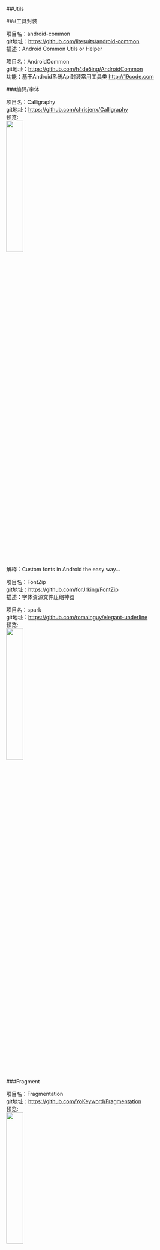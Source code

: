 ##Utils<br>







###工具封装<br>





项目名：android-common<br>
git地址：https://github.com/litesuits/android-common<br>
描述：Android Common Utils or Helper<br>

项目名：AndroidCommon<br>
git地址：https://github.com/h4de5ing/AndroidCommon<br>
功能：基于Android系统Api封装常用工具类 http://19code.com<br>





###编码/字体<br>







项目名：Calligraphy<br>
git地址：https://github.com/chrisjenx/Calligraphy<br>
预览:<br>
<img src="https://github.com/chrisjenx/Calligraphy/raw/master/screenshot.png" width="30%"/><br><br>
解释：Custom fonts in Android the easy way...<br>

项目名：FontZip<br>
git地址：https://github.com/forJrking/FontZip<br>
描述：字体资源文件压缩神器<br>

项目名：spark<br>
git地址：https://github.com/romainguy/elegant-underline<br>
预览:<br>
<img src="https://github.com/romainguy/elegant-underline/raw/master/art/elegant-underline.png" width="30%"/><br><br>




###Fragment<br>





项目名：Fragmentation<br>
git地址：https://github.com/YoKeyword/Fragmentation<br>
预览:<br>
<img src="https://github.com/YoKeyword/Fragmentation/raw/master/gif/demo.gif" width="30%"/><br>
解释：<br>
A powerful library that manage Fragment for Android!<br>





###Log<br>





项目名：AndroidLog<br>
git地址：https://github.com/twiceyuan/AndroidLog<br>
预览:<br>
<img src="https://github.com/twiceyuan/AndroidLog/raw/master/art/json.png" width="30%"/><br><br>
解释：一个类实现更实用的 Android Log 工具 —— 1 个类，100 个方法、9 KiB<br>

项目名：logger<br>
git地址：https://github.com/orhanobut/logger<br>
预览:<br>
<img src="https://github.com/orhanobut/logger/raw/master/images/description.png" width="30%"/><br><br>
描述：Simple, pretty and powerful logger for android<br>


项目名：XLog<br>
git地址：https://github.com/promeG/XLog<br>
描述： Method call logging based on dexposed<br>





###Rx相关<br>








项目名：RxDocs<br>
git地址：https://github.com/mcxiaoke/RxDocs<br>
解释：<br>
Rx和RxJava文档中文翻译项目<br>

项目名：AdvancedRxJava<br>
git地址：https://github.com/Piasy/AdvancedRxJava<br>
解释:<br>
Advanced RxJava http://akarnokd.blogspot.com/ 系列博客的中文翻译，已征得作者授权。<br>

项目名：Awesome-RxJava<br>
git地址：https://github.com/lzyzsd/Awesome-RxJava<br>
解释:<br>
RxJava resources<br>

项目名：RxBus<br>
git地址：https://github.com/AndroidKnife/RxBus<br>
解释:<br>
Event Bus By RxJava.<br>

项目名：rx-receivers<br>
git地址：https://github.com/f2prateek/rx-receivers<br>
解释:<br>
Reactive Bindings for BroadcastReceivers<br>








###Json/XMl<br>






项目名：FlatBuffer<br>
git地址：https://github.com/google/flatbuffers<br>
描述：Memory Efficient Serialization Library http://google.github.io/flatbuffers/<br>

项目名：ig-json-parser<br>
git地址：https://github.com/Instagram/ig-json-parser<br>
描述：Fast JSON parser for java projects<br>

项目名：fastjson<br>
git地址：https://github.com/alibaba/fastjson<br>
预览:<br>
<img src="https://github.com/alibaba/fastjson/raw/master/logo.jpg" width="30%"/><br><br>
解释： A fast JSON parser/generator for Java https://github.com/alibaba/fastjson/wiki<br>






###SharePreferences<br>







项目名：Treasure<br>
git地址：https://github.com/baoyongzhang/Treasure<br>
解释： Very easy to use wrapper library for Android SharePreferences<br>







###BLE/NFC/VA/VR<br>







项目名：android-beacon-library<br>
git地址：https://github.com/AltBeacon/android-beacon-library<br>
描述： Allows Android apps to interact with BLE beacons
<br>

项目名：FastBle<br>
git地址：https://github.com/Jasonchenlijian/FastBle<br>
解释：Android BLE 蓝牙开发框架，使用回调方式处理，搜索、连接、notify、indicate、读、写等一系列蓝牙操作<br>

项目名：android-BluetoothChat<br>
git地址:https://github.com/sirmordred/android-BluetoothChat<br>
预览:<br>
<img src="https://github.com/sirmordred/android-BluetoothChat/raw/master/screenshots/2-devices.png" width="30%"/><br>








###性能/优化/分析/线上回馈<br>








项目名：CrashWoodpecker<br>
git地址：https://github.com/drakeet/CrashWoodpecker<br>
预览:<br>
<img src="https://github.com/drakeet/CrashWoodpecker/raw/master/art/s2.png" width="30%"/><br><br>
解释：A nice exception handler library support showing logs both on Logcat & Woodpecker.<br>

项目名：LogReport<br>
git地址：https://github.com/wenmingvs/LogReport<br>
预览:<br>
<img src="https://camo.githubusercontent.com/2af4594399fa69d85eb9b81f099f77586e6f33bf/687474703a2f2f7777312e73696e61696d672e636e2f6d773639302f363931636331353167773166357a6230716f72396e6a32303870303932676d312e6a7067" width="30%"/><br><br>
解释：崩溃日志上传框架<br>

项目名：Toast-PhoneGap-Plugin<br>
git地址：https://github.com/EddyVerbruggen/Toast-PhoneGap-Plugin<br>
预览:<br>
<img src="https://github.com/EddyVerbruggen/Toast-PhoneGap-Plugin/raw/master/screenshots/screenshot-ios-toast.png" width="30%"/><br>

项目名：android-crash<br>
git地址：https://github.com/msdx/android-crash<br>
预览: android程序崩溃异常处理框架<br>

项目名：AnotherMonitor<br>
git地址:https://github.com/AntonioRedondo/AnotherMonitor<br>
解释:<br>
Monitors and records the CPU and memory usage of Android devices https://play.google.com/store/apps/details?id=org.anothermonitor<br>
预览:<br>
<img src="https://camo.githubusercontent.com/e8a643e7373bfa716cc54ac949a12c6c760639c9/68747470733a2f2f6c68342e67677068742e636f6d2f6766774d683449683056443041617849385f656831316d364352755f7a5357362d5536463235416a43646c556a436b6c69574842674a4d684462336550646c5f454d6f54" width="30%"/><br>

项目名：AndroidJniBitmapOperations<br>
git地址:https://github.com/AndroidDeveloperLB/AndroidJniBitmapOperations<br>
解释:<br>
Allows to perform various simple operations on bitmaps via JNI , while also providing some protection against OOM using the native Java environment on Android<br>
预览:<br>
<img src="https://raw.githubusercontent.com/AndroidDeveloperLB/AndroidJniBitmapOperations/master/demo.gif" width="30%"/><br>







###开发提速<br>





项目名：android-selector-chapek<br>
git地址：https://github.com/inmite/android-selector-chapek<br>
预览:<br>
<img src="https://github.com/inmite/android-selector-chapek/raw/master/img/select_option.png" width="30%"/><br><br>
解释：Android Studio plugin which automatically generates drawable selectors from appropriately named resources<br>


项目名：android-strings-search-plugin<br>
git地址：https://github.com/konifar/android-strings-search-plugin<br>
预览:<br>
<img src="https://github.com/konifar/android-strings-search-plugin/raw/master/art/demo.gif" width="30%"/><br><br>
解释：This plugin makes it easy to search text in strings resources<br>

项目名：Floppy<br>
git地址：https://github.com/FabianTerhorst/Floppy<br>
解释：<br>
Fast key value storage for java<br>

项目名：androidstudio-plugins<br>
git地址：https://github.com/dreamlivemeng/androidstudio-plugins<br>
解释：<br>
AndroidStudio 优秀插件汇总<br>

项目名：svg2android<br>
git地址：https://github.com/inloop/svg2android<br>
预览:（SVG to Android VectorDrawable XML resource file http://inloop.github.io/svg2android）<br>
<img src="https://github.com/inloop/svg2android/raw/gh-pages/img/example_imported_svg.png" width="30%"/><br>

项目名：TinyPinyin<br>
git地址：https://github.com/promeG/TinyPinyin<br>
解释：适用于Java和Android的快速、低内存占用的汉字转拼音库<br>

项目名：EncryptedPreferences<br>
git地址:https://github.com/PDDStudio/EncryptedPreferences<br>
解释：AES-256 encrypted SharedPreferences for Android.<br>

项目名：android-postfix-plugin<br>
git地址：https://github.com/takahirom/android-postfix-plugin<br>
预览: <img src="https://cloud.githubusercontent.com/assets/1386930/10118005/8d45e898-64a6-11e5-8c32-8f38b0105177.gif" width="30%" /><br>
描述：Android postfix plugin for AndroidStudio<br>

项目名：FindViewByMe<br>
git地址：https://github.com/laobie/FindViewByMe<br>
预览: <img src="http://ac-qygvx1cc.clouddn.com/fa8259e43ce35445.png" width="30%" /><br>
描述：FindViewByMe是一个自动生成FindViewById代码的IDEA/Android Studio插件<br>

项目名：ECTranslation<br>
git地址：https://github.com/Skykai521/ECTranslation<br>
预览: <img src="https://github.com/Skykai521/ECTranslation/raw/master/img/translation_img.png" width="30%" /><br>
描述：AS 翻译<br>

项目名：android-material-design-icon-generator-plugin<br>
git地址：https://github.com/konifar/android-material-design-icon-generator-plugin<br>
预览:<br>
<img src="https://raw.githubusercontent.com/konifar/android-material-design-icon-generator-plugin/master/docs/capture.gif" width="30%" /><br>

项目名：permissions-dispatcher-plugin<br>
git地址：https://github.com/shiraji/permissions-dispatcher-plugin<br>
预览:<br>
<img src="https://github.com/shiraji/permissions-dispatcher-plugin/raw/master/website/images/pd.gif" width="30%" /><br>

项目名：eventbus-intellij-plugin<br>
git地址：https://github.com/kgmyshin/eventbus-intellij-plugin<br>
预览:<br>
<img src="https://raw.githubusercontent.com/kgmyshin/eventbus-intellij-plugin/master/art/cap.gif" width="30%" /><br>

项目名：Secured-Preference-Store<br>
git地址：https://github.com/iamMehedi/Secured-Preference-Store<br>
解释:<br>
A cryptography library and a SharedPreferences wrapper for Android that encrypts the content with 256 bit AES encryption. The Encryption key is securely stored in device's KeyStore<br>


###素材/Icon<br>



项目名：Icons<br>
git地址：https://github.com/materialos/Icons<br>
预览:<br>
<img src="https://cloud.githubusercontent.com/assets/5341898/9100839/4076791e-3b94-11e5-8dc3-f7e7f9f40549.png" width="30%"/><br>

项目名：Android-Material-Icon-Generator<br>
git地址：https://github.com/Maddoc42/Android-Material-Icon-Generator<br>
预览:<br>
<img src="https://github.com/Maddoc42/Android-Material-Icon-Generator/raw/master/screenshots/01.small.png" width="30%"/><br>
描述：Android icons with looooong material shadows! http://bitdroid.de/Android-Material-Icon-Generator<br>


